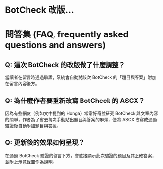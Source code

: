 # BotCheck 改版...

# 問答集 (FAQ, frequently asked questions and answers)

## Q: 這次 BotCheck 的改版做了什麼調整？
當讀者在留言時通過驗證，系統會自動將該次 BotCheck 的「題目與答案」附加在留言內容後方。

## Q: 為什麼作者要重新改寫 BotCheck 的 ASCX？
因為有些網友（例如文中提到的 Honga）常常好奇並研究 BotCheck 與文章內容的關聯，作者為了省去每次手動貼出題目與答案的麻煩，便將 ASCX 改寫成通過驗證後自動附加題目與答案。

## Q: 更新後的效果如何呈現？
在通過 BotCheck 驗證的留言下方，會直接顯示此次驗證的題目及其正確答案，並附上示意截圖作為說明。
